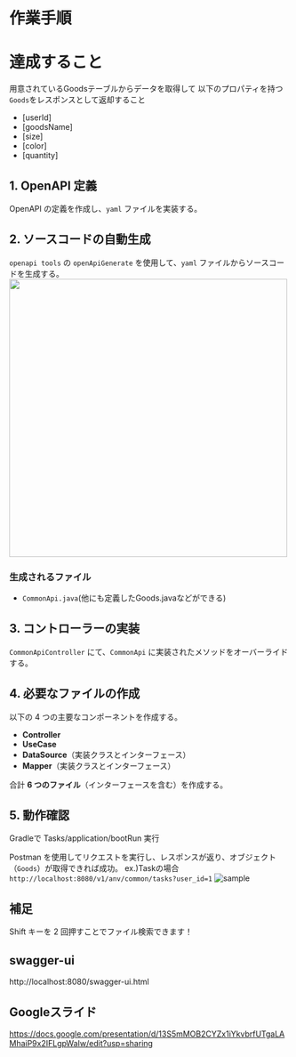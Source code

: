 # 作業手順

# 達成すること
用意されているGoodsテーブルからデータを取得して
以下のプロパティを持つ`Goods`をレスポンスとして返却すること
- [userId]
- [goodsName]
- [size]
- [color]
- [quantity]

## 1. OpenAPI 定義
OpenAPI の定義を作成し、`yaml` ファイルを実装する。

## 2. ソースコードの自動生成
`openapi tools` の `openApiGenerate` を使用して、`yaml` ファイルからソースコードを生成する。
<img width="500px" src="https://github.com/user-attachments/assets/b0404173-0b06-4e4f-850e-9187f0cf3e52">

### 生成されるファイル
- `CommonApi.java`(他にも定義したGoods.javaなどができる)

## 3. コントローラーの実装
`CommonApiController` にて、`CommonApi` に実装されたメソッドをオーバーライドする。

## 4. 必要なファイルの作成
以下の 4 つの主要なコンポーネントを作成する。

- **Controller**
- **UseCase**
- **DataSource**（実装クラスとインターフェース）
- **Mapper**（実装クラスとインターフェース）

合計 **6 つのファイル**（インターフェースを含む）を作成する。

## 5. 動作確認
Gradleで
Tasks/application/bootRun 実行


Postman を使用してリクエストを実行し、レスポンスが返り、オブジェクト（`Goods`）が取得できれば成功。
ex.)Taskの場合
 `http://localhost:8080/v1/anv/common/tasks?user_id=1`
![sample](https://github.com/user-attachments/assets/62d7b305-d937-4ea6-a5ae-cc6f32939823)




## 補足
Shift キーを 2 回押すことでファイル検索できます！

## swagger-ui
http://localhost:8080/swagger-ui.html

## Googleスライド
https://docs.google.com/presentation/d/13S5mMOB2CYZx1iYkvbrfUTgaLAMhaiP9x2IFLgpWaIw/edit?usp=sharing
